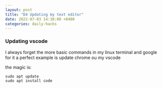 ```yaml
---
layout: post
title: "D4 Updating my text editor"
date: 2022-07-03 14:30:00 +0400
categories: daily-hacks
---
```


### Updating vscode

I always forget the more basic commands in my linux terminal and google for it a perfect example is update chrome ou my vscode

the magic is:

```
sudo apt update 
sudo apt install code
```


